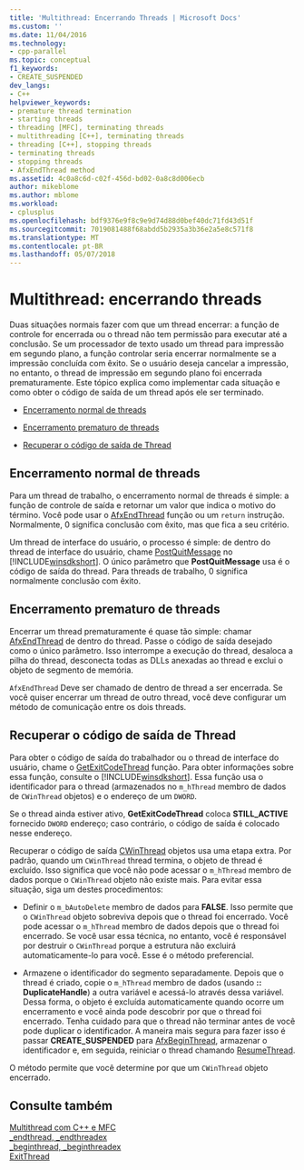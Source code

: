 ```yaml
---
title: 'Multithread: Encerrando Threads | Microsoft Docs'
ms.custom: ''
ms.date: 11/04/2016
ms.technology:
- cpp-parallel
ms.topic: conceptual
f1_keywords:
- CREATE_SUSPENDED
dev_langs:
- C++
helpviewer_keywords:
- premature thread termination
- starting threads
- threading [MFC], terminating threads
- multithreading [C++], terminating threads
- threading [C++], stopping threads
- terminating threads
- stopping threads
- AfxEndThread method
ms.assetid: 4c0a8c6d-c02f-456d-bd02-0a8c8d006ecb
author: mikeblome
ms.author: mblome
ms.workload:
- cplusplus
ms.openlocfilehash: bdf9376e9f8c9e9d74d88d0bef40dc71fd43d51f
ms.sourcegitcommit: 7019081488f68abdd5b2935a3b36e2a5e8c571f8
ms.translationtype: MT
ms.contentlocale: pt-BR
ms.lasthandoff: 05/07/2018
---
```

# <a name="multithreading-terminating-threads"></a>Multithread: encerrando threads
Duas situações normais fazer com que um thread encerrar: a função de controle for encerrada ou o thread não tem permissão para executar até a conclusão. Se um processador de texto usado um thread para impressão em segundo plano, a função controlar seria encerrar normalmente se a impressão concluída com êxito. Se o usuário deseja cancelar a impressão, no entanto, o thread de impressão em segundo plano foi encerrada prematuramente. Este tópico explica como implementar cada situação e como obter o código de saída de um thread após ele ser terminado.  
  
-   [Encerramento normal de threads](#_core_normal_thread_termination)  
  
-   [Encerramento prematuro de threads](#_core_premature_thread_termination)  
  
-   [Recuperar o código de saída de Thread](#_core_retrieving_the_exit_code_of_a_thread)  
  
##  <a name="_core_normal_thread_termination"></a> Encerramento normal de threads  
 Para um thread de trabalho, o encerramento normal de threads é simple: a função de controle de saída e retornar um valor que indica o motivo do término. Você pode usar o [AfxEndThread](../mfc/reference/application-information-and-management.md#afxendthread) função ou um `return` instrução. Normalmente, 0 significa conclusão com êxito, mas que fica a seu critério.  
  
 Um thread de interface do usuário, o processo é simple: de dentro do thread de interface do usuário, chame [PostQuitMessage](http://msdn.microsoft.com/library/windows/desktop/ms644945) no [!INCLUDE[winsdkshort](../atl-mfc-shared/reference/includes/winsdkshort_md.md)]. O único parâmetro que **PostQuitMessage** usa é o código de saída do thread. Para threads de trabalho, 0 significa normalmente conclusão com êxito.  
  
##  <a name="_core_premature_thread_termination"></a> Encerramento prematuro de threads  
 Encerrar um thread prematuramente é quase tão simple: chamar [AfxEndThread](../mfc/reference/application-information-and-management.md#afxendthread) de dentro do thread. Passe o código de saída desejado como o único parâmetro. Isso interrompe a execução do thread, desaloca a pilha do thread, desconecta todas as DLLs anexadas ao thread e exclui o objeto de segmento de memória.  
  
 `AfxEndThread` Deve ser chamado de dentro de thread a ser encerrada. Se você quiser encerrar um thread de outro thread, você deve configurar um método de comunicação entre os dois threads.  
  
##  <a name="_core_retrieving_the_exit_code_of_a_thread"></a> Recuperar o código de saída de Thread  
 Para obter o código de saída do trabalhador ou o thread de interface do usuário, chame o [GetExitCodeThread](http://msdn.microsoft.com/library/windows/desktop/ms683190) função. Para obter informações sobre essa função, consulte o [!INCLUDE[winsdkshort](../atl-mfc-shared/reference/includes/winsdkshort_md.md)]. Essa função usa o identificador para o thread (armazenados no `m_hThread` membro de dados de `CWinThread` objetos) e o endereço de um `DWORD`.  
  
 Se o thread ainda estiver ativo, **GetExitCodeThread** coloca **STILL_ACTIVE** fornecido `DWORD` endereço; caso contrário, o código de saída é colocado nesse endereço.  
  
 Recuperar o código de saída [CWinThread](../mfc/reference/cwinthread-class.md) objetos usa uma etapa extra. Por padrão, quando um `CWinThread` thread termina, o objeto de thread é excluído. Isso significa que você não pode acessar o `m_hThread` membro de dados porque o `CWinThread` objeto não existe mais. Para evitar essa situação, siga um destes procedimentos:  
  
-   Definir o `m_bAutoDelete` membro de dados para **FALSE**. Isso permite que o `CWinThread` objeto sobreviva depois que o thread foi encerrado. Você pode acessar o `m_hThread` membro de dados depois que o thread foi encerrado. Se você usar essa técnica, no entanto, você é responsável por destruir o `CWinThread` porque a estrutura não excluirá automaticamente-lo para você. Esse é o método preferencial.  
  
-   Armazene o identificador do segmento separadamente. Depois que o thread é criado, copie o `m_hThread` membro de dados (usando **:: DuplicateHandle**) a outra variável e acessá-lo através dessa variável. Dessa forma, o objeto é excluída automaticamente quando ocorre um encerramento e você ainda pode descobrir por que o thread foi encerrado. Tenha cuidado para que o thread não terminar antes de você pode duplicar o identificador. A maneira mais segura para fazer isso é passar **CREATE_SUSPENDED** para [AfxBeginThread](../mfc/reference/application-information-and-management.md#afxbeginthread), armazenar o identificador e, em seguida, reiniciar o thread chamando [ResumeThread](../mfc/reference/cwinthread-class.md#resumethread).  
  
 O método permite que você determine por que um `CWinThread` objeto encerrado.  
  
## <a name="see-also"></a>Consulte também  
 [Multithread com C++ e MFC](../parallel/multithreading-with-cpp-and-mfc.md)   
 [_endthread, _endthreadex](../c-runtime-library/reference/endthread-endthreadex.md)   
 [_beginthread, _beginthreadex](../c-runtime-library/reference/beginthread-beginthreadex.md)   
 [ExitThread](http://msdn.microsoft.com/library/windows/desktop/ms682659)